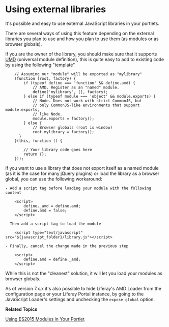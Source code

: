 # Using external libraries [](id=using-external-libraries)


It's possible and easy to use external JavaScript libraries in your portlets.

There are several ways of using this feature depending on the external libraries you plan to use and how you plan to use them (as modules or as browser globals).

If you are the owner of the library, you should make sure that it supports [UMD](https://github.com/umdjs/umd) 
(universal module definition), this is quite easy to add to existing code by using the following "template"

        // Assuming our "module" will be exported as "mylibrary"
        (function (root, factory) {
            if (typeof define === 'function' && define.amd) {
                // AMD. Register as an "named" module.
                define('mylibrary', [], factory);
            } else if (typeof module === 'object' && module.exports) {
                // Node. Does not work with strict CommonJS, but
                // only CommonJS-like environments that support module.exports,
                // like Node.
                module.exports = factory();
            } else {
                // Browser globals (root is window)
                root.mylibrary = factory();
          }
        }(this, function () {

            // Your library code goes here
            return {};
        }));


If you want to use a library that does not export itself as a named module (as it is the case for many jQuery plugins) or load the library as a browser global, you can use the following workaround:

    - Add a script tag before loading your module with the following content

        <script>
            define._amd = define.amd;
            define.amd = false;
        </script>

    - Then add a script tag to load the module        

        <script type="text/javascript" src="${javascript_folder}/library.js"></script>

    - Finally, cancel the change made in the previous step

        <script>
            define.amd = define._amd;
        </script>

While this is not the "cleanest" solution, it will let you load your modules as browser globals.

As of version 7.x.x it's also possible to hide Liferay's AMD Loader from the configuration page or your Liferay Portal instance, by going to the JavaScript Loader's settings and unchecking the `expose global` option.

**Related Topics**

[Using ES2015 Modules in Your Portlet](/develop/tutorials/-/knowledge_base/7-0/using-es2015-modules-in-your-portlet)

